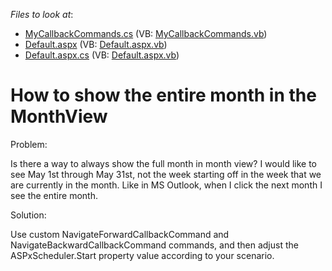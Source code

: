 <!-- default file list -->
*Files to look at*:

* [MyCallbackCommands.cs](./CS/WebSite/App_Code/MyCallbackCommands.cs) (VB: [MyCallbackCommands.vb](./VB/WebSite/App_Code/MyCallbackCommands.vb))
* [Default.aspx](./CS/WebSite/Default.aspx) (VB: [Default.aspx.vb](./VB/WebSite/Default.aspx.vb))
* [Default.aspx.cs](./CS/WebSite/Default.aspx.cs) (VB: [Default.aspx.vb](./VB/WebSite/Default.aspx.vb))
<!-- default file list end -->
# How to show the entire month in the MonthView


<p>Problem:</p><p>Is there a way to always show the full month in month view? I would like to see May 1st through May 31st, not the week starting off in the week that we are currently in the month. Like in MS Outlook, when I click the next month I see the entire month.</p><p>Solution:</p><p>Use custom NavigateForwardCallbackCommand and NavigateBackwardCallbackCommand commands, and then adjust the ASPxScheduler.Start property value according to your scenario.</p>

<br/>


